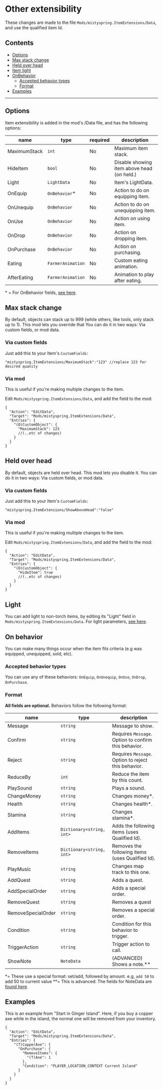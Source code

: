 # Other extensibility
These changes are made to the file `Mods/mistyspring.ItemExtensions/Data`, and use the qualified item Id.

## Contents

* [Options](#options)
* [Max stack change](#max-stack-change)
* [Held over head](#held-over-head)
* [Item light](#light)
* [OnBehavior](#on-behavior)
  * [Accepted behavior types](#accepted-types)
  * [Format](#format)
* [Examples](#examples)

--------------------

## Options

Item extensibility is added in the mod's /Data file, and has the following options:

| name         | type              | required | description                                |
|--------------|-------------------|----------|--------------------------------------------|
| MaximumStack | `int`             | No       | Maximum item stack.                        |
| HideItem     | `bool`            | No       | Disable showing item above head (on held.) |
| Light        | `LightData`       | No       | Item's LightData.                          |
| OnEquip      | `OnBehavior`\*    | No       | Action to do on equipping item.            |
| OnUnequip    | `OnBehavior`      | No       | Action to do on unequipping item.          |
| OnUse        | `OnBehavior`      | No       | Action on using item.                      |
| OnDrop       | `OnBehavior`      | No       | Action on dropping item.                   |
| OnPurchase   | `OnBehavior`      | No       | Action on purchasing.                      |
| Eating       | `FarmerAnimation` | No       | Custom eating animation.                   |
| AfterEating  | `FarmerAnimation` | No       | Animation to play after eating.            |


\* = For OnBehavior fields, [see here](#on-behavior).


## Max stack change

By default, objects can stack up to 999 (while others, like tools, only stack up to 1). This mod lets you override that
You can do it in two ways: Via custom fields, or mod data.

### Via custom fields

Just add this to your Item's `CustomFields`:

```
"mistyspring.ItemExtensions/MaximumStack":"123" //replace 123 for desired quanity
```

### Via mod

This is useful if you're making multiple changes to the item.

Edit `Mods/mistyspring.ItemExtensions/Data`, and add the field to the mod:
```jsonc
{
  "Action": "EditData",
  "Target": "Mods/mistyspring.ItemExtensions/Data",
  "Entries": {
    "(O)CustomObject": {
      "MaximumStack": 123
      //(..etc of changes)
    }
  }
}
```

## Held over head

By default, objects are held over head. This mod lets you disable it. You can do it in two ways: Via custom fields, or mod data.

### Via custom fields

Just add this to your Item's `CustomFields`:

```
"mistyspring.ItemExtensions/ShowAboveHead":"false"
```

### Via mod

This is useful if you're making multiple changes to the item.

Edit `Mods/mistyspring.ItemExtensions/Data`, and add the field to the mod:
```jsonc
{
  "Action": "EditData",
  "Target": "Mods/mistyspring.ItemExtensions/Data",
  "Entries": {
    "(O)CustomObject": {
      "HideItem": true
      //(..etc of changes)
    }
  }
}
```

## Light
You can add light to non-torch items, by editing its "Light" field in `Mods/mistyspring.ItemExtensions/Data`.
For light parameters, [see here](https://github.com/misty-spring/StardewMods/tree/main/ItemExtensions/docs/LightData.md).

## On behavior

You can make many things occur when the item fits criteria (e.g was equipped, unequipped, sold, etc).

### Accepted behavior types

You can use any of these behaviors: `OnEquip`, `OnUnequip`, `OnUse`, `OnDrop`, `OnPurchase`.

### Format

**All fields are optional.**
Behaviors follow the following format:

| name               | type                      | description                                          |
|--------------------|---------------------------|------------------------------------------------------|
| Message            | `string`                  | Message to show.                                     |
| Confirm            | `string`                  | Requires `Message`. Option to confirm this behavior. |
| Reject             | `string`                  | Requires `Message`. Option to reject this behavior.  |
| ReduceBy           | `int`                     | Reduce the item by this count.                       |
| PlaySound          | `string`                  | Plays a sound.                                       |
| ChangeMoney        | `string`                  | Changes money\*.                                     |
| Health             | `string`                  | Changes health\*.                                    |
| Stamina            | `string`                  | Changes stamina\*.                                   |
| AddItems           | `Dictionary<string, int>` | Adds the following items (uses Qualified Id).        |
| RemoveItems        | `Dictionary<string, int>` | Removes the following items (uses Qualified Id).     |
| PlayMusic          | `string`                  | Changes map track to this one.                       |
| AddQuest           | `string`                  | Adds a quest.                                        |
| AddSpecialOrder    | `string`                  | Adds a special order.                                |
| RemoveQuest        | `string`                  | Removes a quest                                      |
| RemoveSpecialOrder | `string`                  | Removes a special order.                             |
| Condition          | `string`                  | Condition for this behavior to trigger.              |
| TriggerAction      | `string`                  | Trigger action to call.                              |
| ShowNote           | `NoteData`                | (ADVANCED) Shows a note.\**                          |

\*= These use a special format: set/add, followed by amount. e.g, `add 50` to add 50 to current value
\**= This is advanced: The fields for NoteData are [found here]().

## Examples

This is an example from "Start in Ginger Island". Here, if you buy a copper axe while in the island, the normal one will be removed from your inventory.

```jsonc
{
  "Action": "EditData",
  "Target": "Mods/mistyspring.ItemExtensions/Data",
  "Entries": {
    "(T)CopperAxe": {
      "OnPurchase": {
        "RemoveItems": {
          "(T)Axe": 1
        },
        "Condition": "PLAYER_LOCATION_CONTEXT Current Island"
      }
    }
  }
}
```